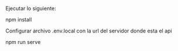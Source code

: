 Ejecutar lo siguiente:

npm install

Configurar archivo .env.local con la url del servidor donde esta el api

npm run serve